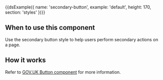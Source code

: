 
{{dsExample({
  name: 'secondary-button',
  example: 'default',
  height: 170,
  section: 'styles'
})}}

## When to use this component

Use the secondary button style to help users perform secondary actions on a page.

## How it works

Refer to [GOV.UK Button component](https://design-system.service.gov.uk/components/button) for more information.


